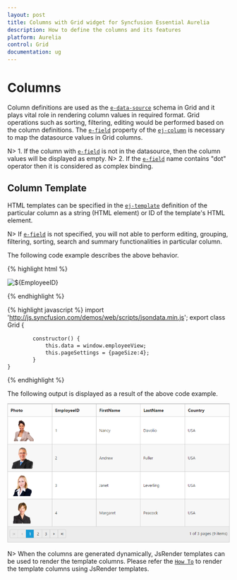 ```yaml
---
layout: post
title: Columns with Grid widget for Syncfusion Essential Aurelia
description: How to define the columns and its features
platform: Aurelia
control: Grid
documentation: ug
--- 
```

# Columns

Column definitions are used as the [`e-data-source`](http://help.syncfusion.com/api/js/ejgrid#members:datasource "dataSource") schema in Grid and it plays vital role in rendering column values in required format. Grid operations such as sorting, filtering, editing would be performed based on the column definitions. The [`e-field`](http://help.syncfusion.com/api/js/ejgrid#members:columns-field "field") property of the [`ej-column`](http://help.syncfusion.com/api/js/ejgrid#members:columns "columns") is necessary to map the datasource values in Grid columns.

N> 1. If the column with [`e-field`](http://help.syncfusion.com/api/js/ejgrid#members:columns-field "field") is not in the datasource, then the column values will be displayed as empty.
N> 2. If the [`e-field`](http://help.syncfusion.com/api/js/ejgrid#members:columns-field "field") name contains "dot" operator then it is considered as complex binding.

## Column Template

HTML templates can be specified in the [`ej-template`](http://help.syncfusion.com/api/js/ejgrid#members:columns-template "template") definition of the particular column as a string (HTML element) or ID of the template's HTML element.

N> If [`e-field`](http://help.syncfusion.com/api/js/ejgrid#members:columns-field "field") is not specified, you will not able to perform editing, grouping, filtering, sorting, search and summary functionalities in particular column.

The following code example describes the above behavior.

{% highlight html %}

 <ej-grid e-data-source.bind="data" e-allow-paging=true e-page-settings.bind="pageSettings">
        <ej-column e-header-text="Photo">
            <ej-template>
            <img style='width: 75px; height: 70px' src='images/Employees/${EmployeeID}.png' alt='${EmployeeID}' />
            </ej-template>
        </ej-column>
        <ej-column e-field="EmployeeID"></ej-column>
        <ej-column e-field="FirstName"></ej-column>
        <ej-column e-field="LastName"></ej-column>
        <ej-column e-field="Country"></ej-column>
 </ej-grid>

{% endhighlight %}

{% highlight javascript %}
import 'http://js.syncfusion.com/demos/web/scripts/jsondata.min.js';
  export class Grid {
    
            constructor() {
			    this.data = window.employeeView;
                this.pageSettings = {pageSize:4};
			}
    }
{% endhighlight %}

The following output is displayed as a result of the above code example.

![](columns_images/columns_img1.png)

N> When the columns are generated dynamically, JsRender templates can be used to render the template columns. Please refer the [`How To`](https://help.syncfusion.com/angular/grid/how-to "Column Template using JsRender") to render the template columns using JsRender templates.

